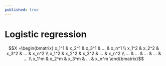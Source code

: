```yaml
---
published: true
---
```

# Logistic regression
$$X =\begin{bmatrix}
    x_1^1 & x_2^1 & x_3^1 & ... & x_n^1 \\
    x_1^2 & x_2^2 & x_3^2 & ... & x_n^2 \\
    x_1^2 & x_2^2 & x_3^2 & ... & x_n^2 \\
    ...   & ...   & ...   & ... & ...   \\
    x_1^m & x_2^m & x_3^m & ... & x_n^m
    \end{bmatrix}$$
